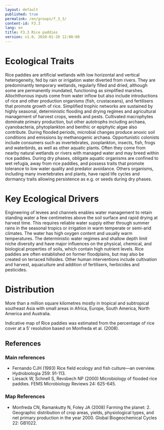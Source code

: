 ```yaml
---
layout: default
published: true
permalink: /en/groups/f_3_3/
content-id: F3.3
lang: en
title: F3.3 Rice paddies
version: v1.0, 2020-01-20 12:00:00
---
```

# Ecological Traits

Rice paddies are artificial wetlands with low horizontal and vertical heterogeneity, fed by rain or irrigation water diverted from rivers. They are predominantly temporary wetlands, regularly filled and dried, although some are permanently inundated, functioning as simplified marshes. Allochthonous inputs come from water inflow but also include introductions of rice and other production organisms (fish, crustaceans), and fertilisers that promote growth of rice. Simplified trophic networks are sustained by highly seasonal, deterministic flooding and drying regimes and agricultural management of harvest crops, weeds and pests. Cultivated macrophytes dominate primary production, but other autotrophs including archaea, cyanobacteria, phytoplankton and benthic or epiphytic algae also contribute. During flooded periods, microbial changes produce anoxic soil conditions and emissions by methanogenic archaea. Opportunistic colonists include consumers such as invertebrates, zooplankton, insects, fish, frogs and waterbirds, as well as other aquatic plants. Often they come from nearby natural wetlands or rivers with managed water and may breed within rice paddies. During dry phases, obligate aquatic organisms are confined to wet refugia, away from rice paddies, and possess traits that promote tolerance to low water quality and predator avoidance. Others organisms, including many invertebrates and plants, have rapid life cycles and dormancy traits allowing persistence as e.g. or seeds during dry phases.

# Key Ecological Drivers

Engineering of levees and channels enables water management to retain standing water a few centimetres above the soil surface and rapid drying at harvest time. This requires reliable water supply either through summer rains in the seasonal tropics or irrigation in warm temperate or semi-arid climates. The water has high oxygen content and usually warm temperatures. The deterministic water regimes and shallow depth limit niche diversity and have major influences on the physical, chemical, and biological properties of soils, which contain high nutrient levels. Rice paddies are often established on former floodplains, but may also be created on terraced hillsides. Other human interventions include cultivation and harvest, aquaculture and addition of fertilisers, herbicides and pesticides.

# Distribution

More than a million square kilometres mostly in tropical and subtropical southeast Asia with small areas in Africa, Europe, South America, North America and Australia.

Indicative map of Rice paddies was estimated from the percentage of rice cover at a 5′ resolution based on Monfreda et al. (2008).

## References
### Main references
* Fernando CJH (1993) Rice field ecology and fish culture—an overview.  Hydrobiologia 259: 91-113.
* Liesack W, Schnell S, Revsbech NP (2000) Microbiology of flooded rice paddies. FEMS Microbiology Reviews 24: 625-645.
### Map References
* Monfreda CN, Ramankutty N, Foley JA (2008) Farming the planet: 2. Geographic distribution of crop areas, yields, physiological types, and net primary production in the year 2000. Global Biogeochemical Cycles 22: GB1022.
